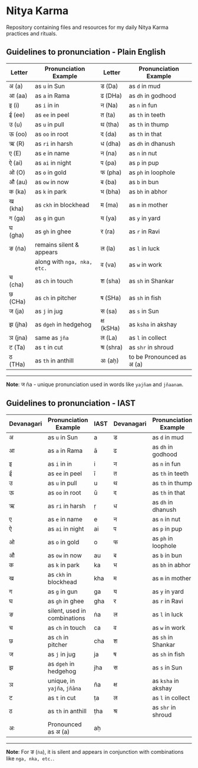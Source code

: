 # Nitya Karma
Repository containing files and resources for my daily Nitya Karma practices and rituals.

## **Guidelines to pronunciation - Plain English**

| **Letter** | **Pronunciation Example** | **Letter** | **Pronunciation Example** |
|------------|----------------------------|------------|----------------------------|
| अ (a)      | as `u` in Sun              | ड (Da)     | as `d` in mud             |
| आ (aa)     | as `a` in Rama             | ढ (DHa)    | as `dh` in godhood        |
| इ (i)      | as `i` in in               | न (Na)     | as `n` in fun             |
| ई (ee)     | as `ee` in peel            | त (ta)     | as `th` in teeth          |
| उ (u)      | as `u` in pull             | थ (tha)    | as `th` in thump          |
| ऊ (oo)     | as `oo` in root            | द (da)     | as `th` in that           |
| ऋ (R)      | as `ri` in harsh           | ध (dha)    | as `dh` in dhanush        |
| ए (E)      | as `e` in name             | न (na)     | as `n` in nut             |
| ऐ (ai)     | as `ai` in night           | प (pa)     | as `p` in pup             |
| ओ (O)      | as `o` in gold             | फ (pha)    | as `ph` in loophole       |
| औ (au)     | as `ow` in now             | ब (ba)     | as `b` in bun             |
| क (ka)     | as `k` in park             | भ (bha)    | as `bh` in abhor          |
| ख (kha)    | as `ckh` in blockhead      | म (ma)     | as `m` in mother          |
| ग (ga)     | as `g` in gun              | य (ya)     | as `y` in yard            |
| घ (gha)    | as `gh` in ghee            | र (ra)     | as `r` in Ravi            |
| ङ (ṅa)     | remains silent & appears   | ल (la)     | as `l` in luck            |
|            | along with `nga, nka, etc.`| व (va)     | as `w` in work            |
| च (cha)    | as `ch` in touch           | श (sha)    | as `sh` in Shankar        |
| छ (CHa)    | as `ch` in pitcher         | ष (SHa)    | as `sh` in fish           |
| ज (ja)     | as `j` in jug              | स (sa)     | as `s` in Sun             |
| झ (jha)    | as `dgeh` in hedgehog      | क्ष (kSHa) | as `ksha` in akshay       |
| ञ (jna)    | same as `jña`              | ल (La)     | as `l` in collect         |
| ट (Ta)     | as `t` in cut              | श्र (shra) | as `shr` in shroud        |
| ठ (THa)    | as `th` in anthill         | अः (aḥ)    | to be Pronounced as अ (a) |

---

**Note**: ज ña - unique pronunciation used in words like `yajñam` and `jñaanam`.


## **Guidelines to pronunciation - IAST**

| **Devanagari** | **Pronunciation Example**   | **IAST** | **Devanagari** | **Pronunciation Example**   | **IAST** |
|----------------|------------------------------|----------|----------------|------------------------------|----------|
| अ              | as `u` in Sun               | a        | ड              | as `d` in mud               | ḍa       |
| आ              | as `a` in Rama              | ā        | ढ              | as `dh` in godhood          | ḍha      |
| इ              | as `i` in in                | i        | न              | as `n` in fun               | na       |
| ई              | as `ee` in peel             | ī        | त              | as `th` in teeth            | ta       |
| उ              | as `u` in pull              | u        | थ              | as `th` in thump            | tha      |
| ऊ              | as `oo` in root             | ū        | द              | as `th` in that             | da       |
| ऋ              | as `ri` in harsh            | ṛ        | ध              | as `dh` in dhanush          | dha      |
| ए              | as `e` in name              | e        | न              | as `n` in nut               | na       |
| ऐ              | as `ai` in night            | ai       | प              | as `p` in pup               | pa       |
| ओ              | as `o` in gold              | o        | फ              | as `ph` in loophole         | pha      |
| औ              | as `ow` in now              | au       | ब              | as `b` in bun               | ba       |
| क              | as `k` in park              | ka       | भ              | as `bh` in abhor            | bha      |
| ख              | as `ckh` in blockhead       | kha      | म              | as `m` in mother            | ma       |
| ग              | as `g` in gun               | ga       | य              | as `y` in yard              | ya       |
| घ              | as `gh` in ghee             | gha      | र              | as `r` in Ravi              | ra       |
| ङ              | silent, used in combinations | ṅa       | ल              | as `l` in luck              | la       |
| च              | as `ch` in touch            | ca       | व              | as `w` in work              | va       |
| छ              | as `ch` in pitcher          | cha      | श              | as `sh` in Shankar          | śa       |
| ज              | as `j` in jug               | ja       | ष              | as `sh` in fish             | ṣa       |
| झ              | as `dgeh` in hedgehog       | jha      | स              | as `s` in Sun               | sa       |
| ञ              | unique, in `yajña`, `jñāna` | ña       | क्ष             | as `ksha` in akshay         | kṣa      |
| ट              | as `t` in cut               | ṭa       | ल              | as `l` in collect           | ḷa       |
| ठ              | as `th` in anthill          | ṭha      | श्र             | as `shr` in shroud          | śra      |
| अः             | Pronounced as अ (a)         | aḥ       |                |                              |          |

---

**Note**: For ङ (`ṅa`), it is silent and appears in conjunction with combinations like `nga, nka, etc.`.
